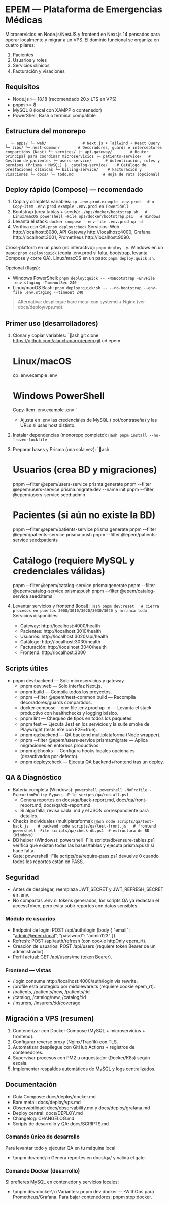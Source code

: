 ﻿# EPEM — Plataforma de Emergencias Médicas

Microservicios en Node.js/NestJS y frontend en Next.js 14 pensados para operar localmente y migrar a un VPS. El dominio funcional se organiza en cuatro pilares:

1. Pacientes
2. Usuarios y roles
3. Servicios clínicos
4. Facturación y visaciones

## Requisitos
- Node.js >= 18.18 (recomendado 20.x LTS en VPS)
- pnpm >= 8
- MySQL 8 (local con XAMPP o contenedor)
- PowerShell, Bash o terminal compatible

## Estructura del monorepo
`
.
└─ apps/
   └─ web/                # Next.js + Tailwind + React Query
└─ libs/
   └─ nest-common/        # Decoradores, guards e interceptores compartidos (Nest)
└─ services/
   ├─ api-gateway/        # Router principal para coordinar microservicios
   ├─ patients-service/   # Gestión de pacientes
   ├─ users-service/      # Autenticación, roles y permisos (Prisma + MySQL)
   ├─ catalog-service/    # Catálogo de prestaciones clínicas
   └─ billing-service/    # Facturación y visaciones
└─ docs/
   └─ todo.md             # Hoja de ruta (opcional)
`

## Deploy rápido (Compose) — recomendado
1) Copia y completa variables:
`
cp .env.prod.example .env.prod   # o Copy-Item .env.prod.example .env.prod en PowerShell
`
2) Bootstrap (crea tablas + seeds):
`
./ops/docker/bootstrap.sh   # Linux/macOS
powershell -File ops/docker/bootstrap.ps1   # Windows
`
3) Levanta el stack:
`
docker compose --env-file .env.prod up -d
`
4) Verifica con QA:
`
pnpm deploy:check
`
Servicios: Web http://localhost:8080, API Gateway http://localhost:4000, Grafana http://localhost:3001, Prometheus http://localhost:9090.

Cross‑platform en un paso (no interactivo): `pnpm deploy -y`.
Windows en un paso: `pnpm deploy:quick` (copia .env.prod si falta, bootstrap, levanta Compose y corre QA).
Linux/macOS en un paso: `pnpm deploy:quick:sh`.

Opcional (flags):
- Windows PowerShell: `pnpm deploy:quick -- -NoBootstrap -EnvFile .env.staging -TimeoutSec 240`
- Linux/macOS Bash: `pnpm deploy:quick:sh -- --no-bootstrap --env-file .env.staging --timeout 240`

> Alternativa: despliegue bare metal con systemd + Nginx (ver docs/deploy/vps.md).

## Primer uso (desarrolladores)
1. Clonar y copiar variables:
   `ash
   git clone https://github.com/alanchaparro/epem.git
   cd epem
   # Linux/macOS
   cp .env.example .env
   # Windows PowerShell
   Copy-Item .env.example .env
   `
   - Ajusta en .env las credenciales de MySQL (oot/contraseña) y las URLs si usás host distinto.

2. Instalar dependencias (monorepo completo):
   `ash
   pnpm install --no-frozen-lockfile
   `

3. Preparar bases y Prisma (una sola vez):
   `ash
   # Usuarios (crea BD y migraciones)
   pnpm --filter @epem/users-service prisma:generate
   pnpm --filter @epem/users-service prisma:migrate:dev --name init
   pnpm --filter @epem/users-service seed:admin

   # Pacientes (si aún no existe la BD)
   pnpm --filter @epem/patients-service prisma:generate
   pnpm --filter @epem/patients-service prisma:push
   pnpm --filter @epem/patients-service seed:patients

   # Catálogo (requiere MySQL y credenciales válidas)
   pnpm --filter @epem/catalog-service prisma:generate
   pnpm --filter @epem/catalog-service prisma:push
   pnpm --filter @epem/catalog-service seed:items
   `

4. Levantar servicios y frontend (local):
   `ash
   pnpm dev:reset   # cierra procesos en puertos 3000/3010/3020/3030/3040 y arranca todo
   `
   Servicios disponibles:
   - Gateway: http://localhost:4000/health
   - Pacientes: http://localhost:3010/health
   - Usuarios: http://localhost:3020/api/health
   - Catálogo: http://localhost:3030/health
   - Facturación: http://localhost:3040/health
   - Frontend: http://localhost:3000

## Scripts útiles
- pnpm dev:backend — Solo microservicios y gateway.
  - pnpm dev:web — Solo interfaz Next.js.
  - pnpm build — Compila todos los proyectos.
  - pnpm --filter @epem/nest-common build — Recompila decoradores/guards compartidos.
  - docker compose --env-file .env.prod up -d — Levanta el stack productivo con healthchecks y logging básico.
  - pnpm lint — Chequeo de tipos en todos los paquetes.
  - pnpm test — Ejecuta Jest en los servicios y la suite smoke de Playwright (tests e2e con E2E=true).
  - pnpm qa:backend — QA backend multiplataforma (Node wrapper).
  - pnpm --filter @epem/users-service prisma:migrate — Aplica migraciones en entornos productivos.
  - pnpm git:hooks — Configura hooks locales opcionales (desactivados por defecto).
  - pnpm deploy:check — Ejecuta QA backend+frontend tras un deploy.

## QA & Diagnóstico
- Batería completa (Windows):
  `powershell
  powershell -NoProfile -ExecutionPolicy Bypass -File scripts/qa/run-all.ps1
  `
  - Genera reportes en docs/qa/back-report.md, docs/qa/front-report.md, docs/qa/db-report.md.
  - Si algo falla, revisa cada .md y el JSON correspondiente para detalles.
- Checks individuales (multiplataforma):
  `ash
  node scripts/qa/test-back.js    # backend
  node scripts/qa/test-front.js   # frontend
  powershell -File scripts/qa/check-db.ps1  # estructura de BD (Windows)
  `
- DB helper (Windows): powershell -File scripts/db/ensure-tables.ps1 verifica que existan todas las bases/tablas y ejecuta prisma:push si hace falta.
- Gate: powershell -File scripts/qa/require-pass.ps1 devuelve 0 cuando todos los reportes están en PASS.

## Seguridad
- Antes de desplegar, reemplaza JWT_SECRET y JWT_REFRESH_SECRET en .env.
- No compartas .env ni tokens generados; los scripts QA ya redactan el accessToken, pero evita subir reportes con datos sensibles.

### Módulo de usuarios
- Endpoint de login: POST /api/auth/login (body { "email": "admin@epem.local", "password": "admin123" }).
- Refresh: POST /api/auth/refresh (con cookie httpOnly epem_rt).
- Creación de usuarios: POST /api/users (requiere token Bearer de un administrador).
- Perfil actual: GET /api/users/me (token Bearer).

### Frontend — vistas
- /login consume http://localhost:4000/auth/login vía rewrite.
- /profile está protegido por middleware.ts (requiere cookie epem_rt).
- /patients, /patients/new, /patients/:id
- /catalog, /catalog/new, /catalog/:id
- /insurers, /insurers/:id/coverage

## Migración a VPS (resumen)
1. Contenerizar con Docker Compose (MySQL + microservicios + frontend).
2. Configurar reverse proxy (Nginx/Traefik) con TLS.
3. Automatizar despliegue con GitHub Actions + registros de contenedores.
4. Supervisar procesos con PM2 u orquestador (Docker/K8s) según escala.
5. Implementar respaldos automáticos de MySQL y logs centralizados.


## Documentación
- Guía Compose: docs/deploy/docker.md
- Bare metal: docs/deploy/vps.md
- Observabilidad: docs/observability.md y docs/deploy/grafana.md
- Deploy central: docs/DEPLOY.md
- Changelog: CHANGELOG.md
- Scripts de desarrollo y QA: docs/SCRIPTS.md


### Comando único de desarrollo
Para levantar todo y ejecutar QA en tu máquina local:

- \\pnpm dev:one\\`n
Genera reportes en docs/qa/ y valida el gate.


### Comando Docker (desarrollo)
Si prefieres MySQL en contenedor y servicios locales:

- \\pnpm dev:docker\\`n
Variantes: pnpm dev:docker -- -WithObs para Prometheus/Grafana. Para bajar contenedores: pnpm stop:docker.
